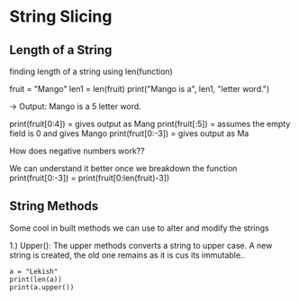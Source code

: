 # String Slicing

## Length of a String

finding length of a string using len(function)

fruit = "Mango"
len1 = len(fruit)
print("Mango is a", len1, "letter word.")

-> Output: Mango is a 5 letter word.

print(fruit[0:4]) = gives output as Mang
print(fruit[:5]) = assumes the empty field is 0 and gives Mango
print(fruit[0:-3]) = gives output as Ma

How does negative numbers work??

We can understand it better once we breakdown the function
print(fruit[0:-3]) = print(fruit[0:len(fruit)-3])

## String Methods

Some cool in built methods we can use to alter and modify the strings


1.) Upper():
    The upper methods converts a string to upper case. A new string is created, the old one remains as it is cus its immutable..


    a = "Lekish"
    print(len(a))
    print(a.upper()) 